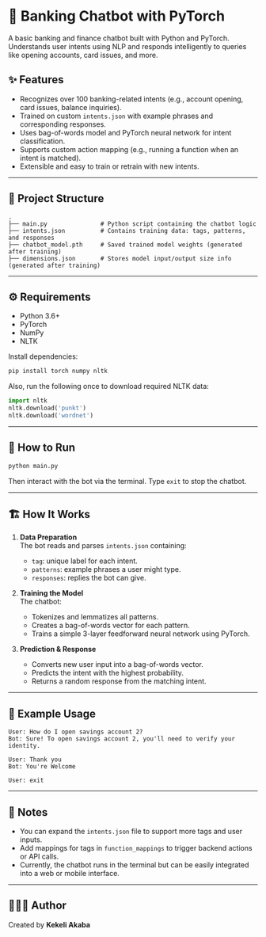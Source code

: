 # 🧠 Banking Chatbot with PyTorch

A basic banking and finance chatbot built with Python and PyTorch. Understands user intents using NLP and responds intelligently to queries like opening accounts, card issues, and more.

## ✨ Features

- Recognizes over 100 banking-related intents (e.g., account opening, card issues, balance inquiries).
- Trained on custom `intents.json` with example phrases and corresponding responses.
- Uses bag-of-words model and PyTorch neural network for intent classification.
- Supports custom action mapping (e.g., running a function when an intent is matched).
- Extensible and easy to train or retrain with new intents.

---

## 📁 Project Structure

```
.
├── main.py               # Python script containing the chatbot logic
├── intents.json          # Contains training data: tags, patterns, and responses
├── chatbot_model.pth     # Saved trained model weights (generated after training)
├── dimensions.json       # Stores model input/output size info (generated after training)
```

---

## ⚙️ Requirements

- Python 3.6+
- PyTorch
- NumPy
- NLTK

Install dependencies:

```bash
pip install torch numpy nltk
```

Also, run the following once to download required NLTK data:

```python
import nltk
nltk.download('punkt')
nltk.download('wordnet')
```

---

## 🚀 How to Run

```bash
python main.py
```

Then interact with the bot via the terminal. Type `exit` to stop the chatbot.

---

## 🏗 How It Works

1. **Data Preparation**  
   The bot reads and parses `intents.json` containing:
   - `tag`: unique label for each intent.
   - `patterns`: example phrases a user might type.
   - `responses`: replies the bot can give.

2. **Training the Model**  
   The chatbot:
   - Tokenizes and lemmatizes all patterns.
   - Creates a bag-of-words vector for each pattern.
   - Trains a simple 3-layer feedforward neural network using PyTorch.

3. **Prediction & Response**  
   - Converts new user input into a bag-of-words vector.
   - Predicts the intent with the highest probability.
   - Returns a random response from the matching intent.

---

## 🔧 Example Usage

```
User: How do I open savings account 2?
Bot: Sure! To open savings account 2, you'll need to verify your identity.

User: Thank you
Bot: You're Welcome

User: exit
```

---

## 📌 Notes

- You can expand the `intents.json` file to support more tags and user inputs.
- Add mappings for tags in `function_mappings` to trigger backend actions or API calls.
- Currently, the chatbot runs in the terminal but can be easily integrated into a web or mobile interface.

---

## 👨🏽‍💻 Author

Created by **Kekeli Akaba**

